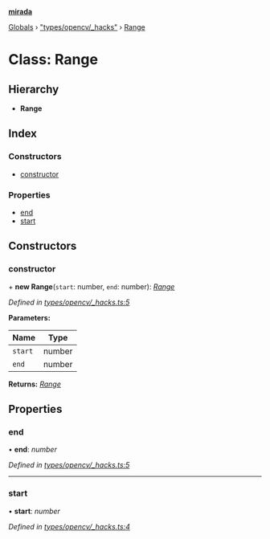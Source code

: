 **[mirada](../README.md)**

[Globals](../README.md) › ["types/opencv/_hacks"](../modules/_types_opencv__hacks_.md) › [Range](_types_opencv__hacks_.range.md)

# Class: Range

## Hierarchy

* **Range**

## Index

### Constructors

* [constructor](_types_opencv__hacks_.range.md#constructor)

### Properties

* [end](_types_opencv__hacks_.range.md#end)
* [start](_types_opencv__hacks_.range.md#start)

## Constructors

###  constructor

\+ **new Range**(`start`: number, `end`: number): *[Range](_types_opencv__hacks_.range.md)*

*Defined in [types/opencv/_hacks.ts:5](https://github.com/cancerberoSgx/mirada/blob/1c5d3d0/mirada/src/types/opencv/_hacks.ts#L5)*

**Parameters:**

Name | Type |
------ | ------ |
`start` | number |
`end` | number |

**Returns:** *[Range](_types_opencv__hacks_.range.md)*

## Properties

###  end

• **end**: *number*

*Defined in [types/opencv/_hacks.ts:5](https://github.com/cancerberoSgx/mirada/blob/1c5d3d0/mirada/src/types/opencv/_hacks.ts#L5)*

___

###  start

• **start**: *number*

*Defined in [types/opencv/_hacks.ts:4](https://github.com/cancerberoSgx/mirada/blob/1c5d3d0/mirada/src/types/opencv/_hacks.ts#L4)*